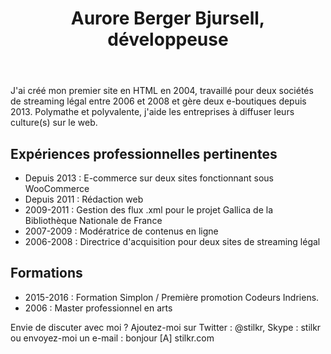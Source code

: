 <html><header><h1>Aurore Berger Bjursell, développeuse</h1></header>
<main><p>J'ai créé mon premier site en HTML en 2004, travaillé pour deux sociétés de streaming légal entre 2006 et 2008 et gère deux e-boutiques depuis 2013. Polymathe et polyvalente, j'aide les entreprises à diffuser leurs culture(s) sur le web.</p>

<h2>Expériences professionnelles pertinentes</h2>
<ul>
<li>Depuis 2013 : E-commerce sur deux sites fonctionnant sous WooCommerce</li>
<li>Depuis 2011 : Rédaction web</li>
<li>2009-2011 : Gestion des flux .xml pour le projet Gallica de la Bibliothèque Nationale de France</li>
<li>2007-2009 : Modératrice de contenus en ligne</li>
<li>2006-2008 : Directrice d'acquisition pour deux sites de streaming légal</li>
</ul>
<h2>Formations</h2>
<ul>
<li>2015-2016 : Formation Simplon / Première promotion Codeurs Indriens.</li>
<li>2006 : Master professionnel en arts</li>
</ul></main>
<footer>Envie de discuter avec moi ? Ajoutez-moi sur Twitter : @stilkr, Skype : stilkr ou envoyez-moi un e-mail : bonjour [A] stilkr.com </footer>
</html>
